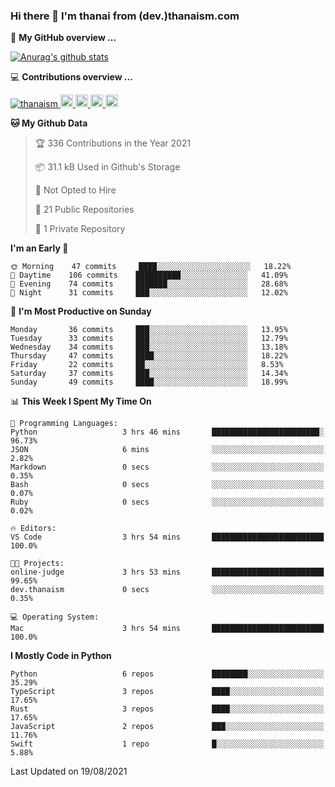 ### Hi there 👋 I'm thanai from (dev.)thanaism.com

<!-- バッジ関連 -->
<!--
メイン：https://shields.io/category/social
GitHub view：https://github.com/antonkomarev/github-profile-views-counter
Qiita contributions：https://qiita.com/mikkame/items/f2c60d9caf8a8e38ec50
 -->

🍎 **My GitHub overview ...**

<!-- GitHubトロフィー -->
<!--
https://github.com/ryo-ma/github-profile-trophy
 -->

<!-- [![trophy](https://github-profile-trophy.vercel.app/?username=thanaism)](https://github.com/thanaism/thanaism) -->

<!-- GitHubステータス -->
<!--
https://github.com/anuraghazra/github-readme-stats
 -->

[![Anurag's github stats](https://github-readme-stats.vercel.app/api?username=thanaism&count_private=true&show_icons=true)](https://github.com/thanaism/thanaism)

<!-- [![ReadMe Card](https://github-readme-stats.vercel.app/api/pin/?username=thanaism&repo=thanaism)](https://github.com/thanaism/thanaism) -->

<!-- Skill icons -->
<!--
https://rahuldkjain.github.io/gh-profile-readme-generator/
 -->

💻 **Contributions overview ...**

<p align="left">

  <a href="https://github.com/thanaism/thanaism/">
    <img src="https://komarev.com/ghpvc/?username=thanaism" alt="thanaism" />
  </a>
  <a href="http://twitter.com/okinawa__noodle">
    <img height="20" src="https://img.shields.io/twitter/follow/okinawa__noodle?label=Twitter&logo=twitter&style=flat" />
  </a>
  <a href="https://github.com/thanaism">
    <img height="20" src="https://img.shields.io/github/followers/thanaism?label=follow&logo=github&style=flat" />
  </a>
  <!-- <a href="https://www.reddit.com/user/thanaism">
    <img height="20" src="https://img.shields.io/reddit/user-karma/combined/thanaism?label=Reddit&logo=reddit&style=flat" />
  </a>
  <a href="https://stackoverflow.com/users/5720201/thanaism">
    <img height="20" src="https://img.shields.io/stackexchange/stackoverflow/r/5720201?label=StackOverflow&logo=stack-overflow&style=flat" /> -->
  </a>
  <a href="http://qiita.com/thanai">
    <img height="20" src="https://qiita-badge.apiapi.app/s/thanai/posts.svg" />
  </a>
  <//qiita.com/thanai">
    <img height="20" src="https://qiita-badge.apiapi.app/s/thanai/contributions.svg" />
  </a>
</p>

<!--START_SECTION:waka-->
**🐱 My Github Data** 

> 🏆 336 Contributions in the Year 2021
 > 
> 📦 31.1 kB Used in Github's Storage 
 > 
> 🚫 Not Opted to Hire
 > 
> 📜 21 Public Repositories 
 > 
> 🔑 1 Private Repository 
 > 
**I'm an Early 🐤** 

```text
🌞 Morning    47 commits     ████░░░░░░░░░░░░░░░░░░░░░   18.22% 
🌆 Daytime    106 commits    ██████████░░░░░░░░░░░░░░░   41.09% 
🌃 Evening    74 commits     ███████░░░░░░░░░░░░░░░░░░   28.68% 
🌙 Night      31 commits     ███░░░░░░░░░░░░░░░░░░░░░░   12.02%

```
📅 **I'm Most Productive on Sunday** 

```text
Monday       36 commits     ███░░░░░░░░░░░░░░░░░░░░░░   13.95% 
Tuesday      33 commits     ███░░░░░░░░░░░░░░░░░░░░░░   12.79% 
Wednesday    34 commits     ███░░░░░░░░░░░░░░░░░░░░░░   13.18% 
Thursday     47 commits     ████░░░░░░░░░░░░░░░░░░░░░   18.22% 
Friday       22 commits     ██░░░░░░░░░░░░░░░░░░░░░░░   8.53% 
Saturday     37 commits     ███░░░░░░░░░░░░░░░░░░░░░░   14.34% 
Sunday       49 commits     ████░░░░░░░░░░░░░░░░░░░░░   18.99%

```


📊 **This Week I Spent My Time On** 

```text
💬 Programming Languages: 
Python                   3 hrs 46 mins       ████████████████████████░   96.73% 
JSON                     6 mins              ░░░░░░░░░░░░░░░░░░░░░░░░░   2.82% 
Markdown                 0 secs              ░░░░░░░░░░░░░░░░░░░░░░░░░   0.35% 
Bash                     0 secs              ░░░░░░░░░░░░░░░░░░░░░░░░░   0.07% 
Ruby                     0 secs              ░░░░░░░░░░░░░░░░░░░░░░░░░   0.02%

🔥 Editors: 
VS Code                  3 hrs 54 mins       █████████████████████████   100.0%

🐱‍💻 Projects: 
online-judge             3 hrs 53 mins       █████████████████████████   99.65% 
dev.thanaism             0 secs              ░░░░░░░░░░░░░░░░░░░░░░░░░   0.35%

💻 Operating System: 
Mac                      3 hrs 54 mins       █████████████████████████   100.0%

```

**I Mostly Code in Python** 

```text
Python                   6 repos             ████████░░░░░░░░░░░░░░░░░   35.29% 
TypeScript               3 repos             ████░░░░░░░░░░░░░░░░░░░░░   17.65% 
Rust                     3 repos             ████░░░░░░░░░░░░░░░░░░░░░   17.65% 
JavaScript               2 repos             ███░░░░░░░░░░░░░░░░░░░░░░   11.76% 
Swift                    1 repo              █░░░░░░░░░░░░░░░░░░░░░░░░   5.88%

```



 Last Updated on 19/08/2021
<!--END_SECTION:waka-->
